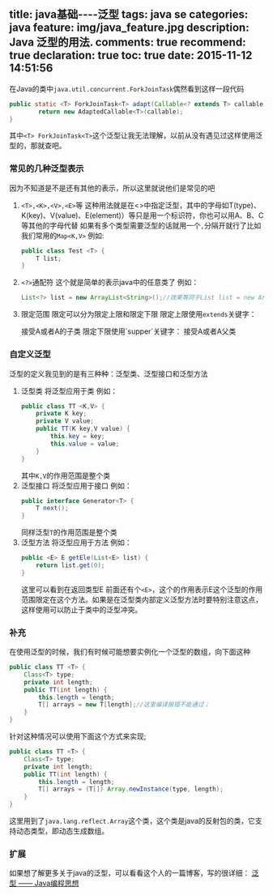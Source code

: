 title: java基础----泛型
tags: java se
categories: java
feature: img/java_feature.jpg
description: Java 泛型的用法.
comments: true
recommend: true
declaration: true
toc: true
date: 2015-11-12 14:51:56
---

在Java的类中`java.util.concurrent.ForkJoinTask`偶然看到这样一段代码
```java
public static <T> ForkJoinTask<T> adapt(Callable<? extends T> callable) {
        return new AdaptedCallable<T>(callable);
}
```
其中`<T> ForkJoinTask<T>`这个泛型让我无法理解，以前从没有遇见过这样使用泛型的，那就查吧。

<!--more-->

### 常见的几种泛型表示
因为不知道是不是还有其他的表示，所以这里就说他们是常见的吧
1.  `<T>,<K>,<V>,<E>`等
    这种用法就是在<>中指定泛型，其中的字母如T(type)、K(key)、V(value)、E(element)）等只是用一个标识符，你也可以用A、B、C等其他的字母代替
    如果有多个类型需要泛型的话就用一个`,`分隔开就行了比如我们常用的`Map<K,V>`
    例如:

    ```java
    public class Test <T> {
        T list;
    }
    ```

2.  `<?>`通配符
    这个就是简单的表示java中的任意类了
    例如：
    ```java
    List<?> list = new ArrayList<String>();//效果等同于List list = new ArrayList()
    ```
3.  限定范围
    限定可以分为限定上限和限定下限
    限定上限使用`extends`关键字：
    <? extends A> 接受A或者A的子类
    限定下限使用`supper`关键字：
    <? supper A> 接受A或者A父类

### 自定义泛型
泛型的定义我见到的是有三种种：泛型类、泛型接口和泛型方法
1.  泛型类
    将泛型应用于类
    例如：
    ```java
    public class TT <K,V> {
        private K key;
        private V value;
        public TT(K key,V value) {
            this.key = key;
            this.value = value;
        }
    }
    ```
    其中`K,V`的作用范围是整个类
2.  泛型接口
    将泛型应用于接口
    例如：
    ```java
    public interface Generator<T> {  
        T next();  
    }
    ```
    同样泛型`T`的作用范围是整个类
3.  泛型方法
    将泛型应用于方法
    例如：
    ```java
    public <E> E getEle(List<E> list) {
        return list.get(0);
    }
    ```
    这里可以看到在返回类型E 前面还有个`<E>`，这个的作用表示E这个泛型的作用范围限定在这个方法。如果是在泛型类内部定义泛型方法时要特别注意这点，这样使用可以防止于类中的泛型冲突。

### 补充
在使用泛型的时候，我们有时候可能想要实例化一个泛型的数组，向下面这种
```java
public class TT <T> {
    Class<T> type;
    private int length;
    public TT(int length) {
        this.length = length;
        T[] arrays = new T[length];//这里编译报错不能通过；
    }
}
```
针对这种情况可以使用下面这个方式来实现;
```java
public class TT <T> {
    Class<T> type;
    private int length;
    public TT(int length) {
        this.length = length;
        T[] arrays = (T[]) Array.newInstance(type, length);
    }
}
```
这里用到了`java.lang.reflect.Array`这个类，这个类是java的反射包的类，它支持动态类型，即动态生成数组。

### 扩展
如果想了解更多关于java的泛型，可以看看这个人的一篇博客，写的很详细：
[泛型 —— Java编程思想 ](http://jiangzhengjun.iteye.com/blog/540535)

